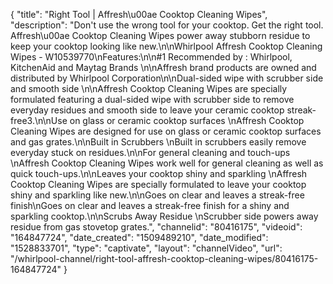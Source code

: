 {
    "title": "Right Tool | Affresh\u00ae Cooktop Cleaning Wipes",
    "description": "Don't use the wrong tool for your cooktop. Get the right tool. Affresh\u00ae Cooktop Cleaning Wipes power away stubborn residue to keep your cooktop looking like new.\n\nWhirlpool Affresh Cooktop Cleaning Wipes - W10539770\nFeatures:\n\n#1 Recommended by : Whirlpool, KitchenAid and Maytag Brands \n\nAffresh brand products are owned and distributed by Whirlpool Corporation\n\nDual-sided wipe with scrubber side and smooth side \n\nAffresh Cooktop Cleaning Wipes are specially formulated featuring a dual-sided wipe with scrubber side to remove everyday residues and smooth side to leave your ceramic cooktop streak-free3.\n\nUse on glass or ceramic cooktop surfaces \nAffresh Cooktop Cleaning Wipes are designed for use on glass or ceramic cooktop surfaces and gas grates.\n\nBuilt in Scrubbers \nBuilt in scrubbers easily remove everyday stuck on residues.\n\nFor general cleaning and touch-ups \nAffresh Cooktop Cleaning Wipes work well for general cleaning as well as quick touch-ups.\n\nLeaves your cooktop shiny and sparkling \nAffresh Cooktop Cleaning Wipes are specially formulated to leave your cooktop shiny and sparkling like new.\n\nGoes on clear and leaves a streak-free finish\nGoes on clear and leaves a streak-free finish for a shiny and sparkling cooktop.\n\nScrubs Away Residue \nScrubber side powers away residue from gas stovetop grates.",
    "channelid": "80416175",
    "videoid": "164847724",
    "date_created": "1509489210",
    "date_modified": "1528833701",
    "type": "captivate",
    "layout": "channelVideo",
    "url": "\/whirlpool-channel\/right-tool-affresh-cooktop-cleaning-wipes\/80416175-164847724"
}